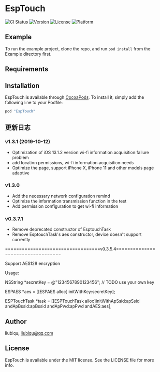 # EspTouch

[![CI Status](http://img.shields.io/travis/liubiqu/EspTouch.svg?style=flat)](https://travis-ci.org/liubiqu/EspTouch)
[![Version](https://img.shields.io/cocoapods/v/EspTouch.svg?style=flat)](http://cocoapods.org/pods/EspTouch)
[![License](https://img.shields.io/cocoapods/l/EspTouch.svg?style=flat)](http://cocoapods.org/pods/EspTouch)
[![Platform](https://img.shields.io/cocoapods/p/EspTouch.svg?style=flat)](http://cocoapods.org/pods/EspTouch)

## Example

To run the example project, clone the repo, and run `pod install` from the Example directory first.

## Requirements

## Installation

EspTouch is available through [CocoaPods](http://cocoapods.org). To install
it, simply add the following line to your Podfile:

```ruby
pod "EspTouch"
```
## 更新日志
### v1.3.1  (2019-10-12)

- Optimization of iOS 13.1.2 version wi-fi information acquisition failure problem
- add location permissions, wi-fi information acquisition needs
- Optimize the page, support iPhone X, iPhone 11 and other models page adaptive

### v1.3.0

- Add the necessary network configuration remind
- Optimize the information transmission function in the test
- Add permission configuration to get wi-fi information

### v0.3.7.1
- Remove deprecated constructor of EsptouchTask
- Remove EsptouchTask's aes constructor, device doesn't support currently

==================================v0.3.5.4==================================

Support AES128 encryption

Usage:

NSString *secretKey = @"1234567890123456"; // TODO use your own key

ESPAES *aes = [[ESPAES alloc] initWithKey:secretKey];

ESPTouchTask *task = [[ESPTouchTask alloc]initWithApSsid:apSsid andApBssid:apBssid andApPwd:apPwd andAES:aes];

## Author

liubiqu, liubiqu@qq.com

## License

EspTouch is available under the MIT license. See the LICENSE file for more info.
